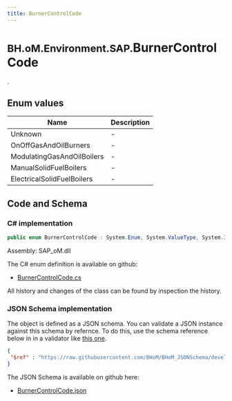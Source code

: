 ```yaml
---
title: BurnerControlCode
---
```


# <small>BH.oM.Environment.SAP.</small>**BurnerControlCode**

.

## Enum values

| Name            | Description                                                    |
|-----------------|----------------------------------------------------------------|
| Unknown |  -  |
| OnOffGasAndOilBurners |  -  |
| ModulatingGasAndOilBoilers |  -  |
| ManualSolidFuelBoilers |  -  |
| ElectricalSolidFuelBoilers |  -  |


## Code and Schema

### C# implementation

``` C# title="C#"
public enum BurnerControlCode : System.Enum, System.ValueType, System.IComparable, System.ISpanFormattable, System.IFormattable, System.IConvertible
```

Assembly: SAP_oM.dll

The C# enum definition is available on github:

- [BurnerControlCode.cs](https://github.com/BHoM/SAP_Toolkit/blob/develop/SAP_oM/Enums\BurnerControlCode.cs)

All history and changes of the class can be found by inspection the history.
### JSON Schema implementation

The object is defined as a JSON schema. You can validate a JSON instance against this schema by refernce. To do this, use the schema reference below in in a validator like [this one](https://www.jsonschemavalidator.net/).

``` json title="JSON Schema"
{
 "$ref" : "https://raw.githubusercontent.com/BHoM/BHoM_JSONSchema/develop/SAP_oM/SAP/BurnerControlCode.json"
}
```

The JSON Schema is available on github here:

- [BurnerControlCode.json](https://github.com/BHoM/BHoM_JSONSchema/blob/develop/SAP_oM/SAP/BurnerControlCode.json)
